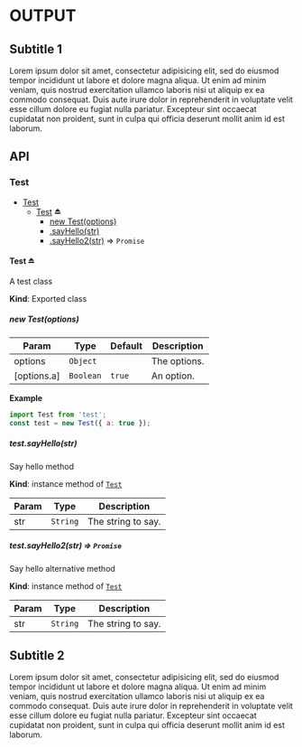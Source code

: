 # OUTPUT

## Subtitle 1

Lorem ipsum dolor sit amet, consectetur adipisicing elit, sed do eiusmod
tempor incididunt ut labore et dolore magna aliqua. Ut enim ad minim veniam,
quis nostrud exercitation ullamco laboris nisi ut aliquip ex ea commodo
consequat. Duis aute irure dolor in reprehenderit in voluptate velit esse
cillum dolore eu fugiat nulla pariatur. Excepteur sint occaecat cupidatat non
proident, sunt in culpa qui officia deserunt mollit anim id est laborum.

## API

<!-- api -->

<a name="module_Test"></a>

### Test

* [Test](#module_Test)
    * [Test](#exp_module_Test--Test) ⏏
        * [new Test(options)](#new_module_Test--Test_new)
        * [.sayHello(str)](#module_Test--Test+sayHello)
        * [.sayHello2(str)](#module_Test--Test+sayHello2) ⇒ <code>Promise</code>

<a name="exp_module_Test--Test"></a>

#### Test ⏏
A test class

**Kind**: Exported class  
<a name="new_module_Test--Test_new"></a>

##### new Test(options)

| Param | Type | Default | Description |
| --- | --- | --- | --- |
| options | <code>Object</code> |  | The options. |
| [options.a] | <code>Boolean</code> | <code>true</code> | An option. |

**Example**  
```js
import Test from 'test';
const test = new Test({ a: true });
```
<a name="module_Test--Test+sayHello"></a>

##### test.sayHello(str)
Say hello method

**Kind**: instance method of [<code>Test</code>](#exp_module_Test--Test)  

| Param | Type | Description |
| --- | --- | --- |
| str | <code>String</code> | The string to say. |

<a name="module_Test--Test+sayHello2"></a>

##### test.sayHello2(str) ⇒ <code>Promise</code>
Say hello alternative method

**Kind**: instance method of [<code>Test</code>](#exp_module_Test--Test)  

| Param | Type | Description |
| --- | --- | --- |
| str | <code>String</code> | The string to say. |


<!-- apistop -->

## Subtitle 2

Lorem ipsum dolor sit amet, consectetur adipisicing elit, sed do eiusmod
tempor incididunt ut labore et dolore magna aliqua. Ut enim ad minim veniam,
quis nostrud exercitation ullamco laboris nisi ut aliquip ex ea commodo
consequat. Duis aute irure dolor in reprehenderit in voluptate velit esse
cillum dolore eu fugiat nulla pariatur. Excepteur sint occaecat cupidatat non
proident, sunt in culpa qui officia deserunt mollit anim id est laborum.



